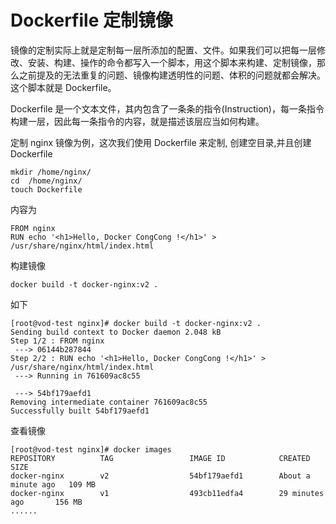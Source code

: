 # Dockerfile 定制镜像

镜像的定制实际上就是定制每一层所添加的配置、文件。如果我们可以把每一层修改、安装、构建、操作的命令都写入一个脚本，用这个脚本来构建、定制镜像，那么之前提及的无法重复的问题、镜像构建透明性的问题、体积的问题就都会解决。这个脚本就是 Dockerfile。

Dockerfile 是一个文本文件，其内包含了一条条的指令(Instruction)，每一条指令构建一层，因此每一条指令的内容，就是描述该层应当如何构建。

定制 nginx 镜像为例，这次我们使用 Dockerfile 来定制, 创建空目录,并且创建Dockerfile 

```
mkdir /home/nginx/
cd  /home/nginx/
touch Dockerfile
```
内容为   
```
FROM nginx
RUN echo '<h1>Hello, Docker CongCong !</h1>' > /usr/share/nginx/html/index.html
```

构建镜像    

`docker build -t docker-nginx:v2 .`

如下
```
[root@vod-test nginx]# docker build -t docker-nginx:v2 .
Sending build context to Docker daemon 2.048 kB
Step 1/2 : FROM nginx
 ---> 06144b287844
Step 2/2 : RUN echo '<h1>Hello, Docker CongCong !</h1>' > /usr/share/nginx/html/index.html
 ---> Running in 761609ac8c55

 ---> 54bf179aefd1
Removing intermediate container 761609ac8c55
Successfully built 54bf179aefd1

```
查看镜像
```
[root@vod-test nginx]# docker images
REPOSITORY          TAG                 IMAGE ID            CREATED              SIZE
docker-nginx        v2                  54bf179aefd1        About a minute ago   109 MB
docker-nginx        v1                  493cb11edfa4        29 minutes ago       156 MB
......
```
